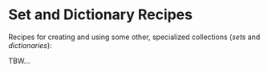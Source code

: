 # Set and Dictionary Recipes

Recipes for creating and using some other, specialized collections (_sets_ and _dictionaries_):

TBW…
